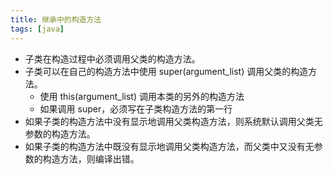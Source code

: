 ```yaml
---
title: 继承中的构造方法
tags: [java]
---
```


- 子类在构造过程中必须调用父类的构造方法。
- 子类可以在自己的构造方法中使用 super(argument_list) 调用父类的构造方法。
  - 使用 this(argument_list) 调用本类的另外的构造方法
  - 如果调用 super，必须写在子类构造方法的第一行
- 如果子类的构造方法中没有显示地调用父类构造方法，则系统默认调用父类无参数的构造方法。
- 如果子类的构造方法中既没有显示地调用父类构造方法，而父类中又没有无参数的构造方法，则编译出错。

